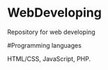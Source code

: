 # WebDeveloping


Repository for web developing


#Programming languages

HTML/CSS, JavaScript, PHP.

